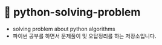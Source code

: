 # 🍥 python-solving-problem
 - solving problem about python algorithms
 - 파이썬 공부를 하면서 문제풀이 및 오답정리를 하는 저장소입니다.

